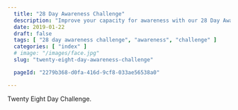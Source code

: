 ```yaml
---
  title: "28 Day Awareness Challenge"
  description: "Improve your capacity for awareness with our 28 Day Awareness Challenge."
  date: 2019-01-22
  draft: false
  tags: [ "28 day awareness challenge", "awareness", "challenge" ]
  categories: [ "index" ]
  # image: "/images/face.jpg"
  slug: "twenty-eight-day-awareness-challenge"

  pageId: "2279b368-d0fa-416d-9cf8-033ae56538a0"

---
```


Twenty Eight Day Challenge.
